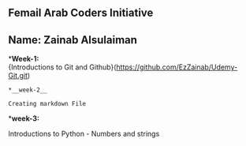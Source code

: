 ## Femail Arab Coders Initiative

## Name: Zainab Alsulaiman

*__Week-1:__    
    {Introductions to Git and Github}(https://github.com/EzZainab/Udemy-Git.git)

    *__week-2__

    Creating markdown File

*__week-3:__

  Introductions to Python - Numbers and strings
